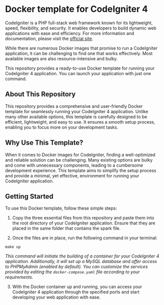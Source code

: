 # Docker template for CodeIgniter 4

CodeIgniter is a PHP full-stack web framework known for its lightweight, speed, flexibility, and security. It enables developers to build dynamic web applications with ease and efficiency. For more information and documentation, please visit the [official site](https://codeigniter.com).

While there are numerous Docker images that promise to run a CodeIgniter application, it can be challenging to find one that works effectively. Most available images are also resource-intensive and bulky.

This repository provides a ready-to-use Docker template for running your CodeIgniter 4 application. You can launch your application with just one command.

## About This Repository
This repository provides a comprehensive and user-friendly Docker template for seamlessly running your CodeIgniter 4 application. Unlike many other available options, this template is carefully designed to be efficient, lightweight, and easy to use. It ensures a smooth setup process, enabling you to focus more on your development tasks.

## Why Use This Template?
When it comes to Docker images for CodeIgniter, finding a well-optimized and reliable solution can be challenging. Many existing options are bulky and come with unnecessary components, leading to a cumbersome development experience. This template aims to simplify the setup process and provide a minimal, yet effective, environment for running your CodeIgniter application.

## Getting Started

To use this Docker template, follow these simple steps:

1. Copy the three essential files from this repository and paste them into the root directory of your CodeIgniter application. Ensure that they are placed in the same folder that contains the spark file.

2. Once the files are in place, run the following command in your terminal:
```
make up
```
_This command will initiate the building of a container for your CodeIgniter 4 application. Additionally, it will set up a MySQL database and offer access to PHPMyAdmin (enabled by default). You can customize the services provided by editing the `docker-compose.yaml` file according to your requirements._

3. With the Docker container up and running, you can access your CodeIgniter 4 application through the specified ports and start developing your web application with ease.
